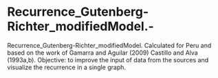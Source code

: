 # Recurrence_Gutenberg-Richter_modifiedModel.-
Recurrence_Gutenberg-Richter_modifiedModel. Calculated for Peru and based on the work of Gamarra and Aguilar (2009) Castillo and Alva (1993a,b).  Objective: to improve the input of data from the sources and visualize the recurrence in a single graph.
